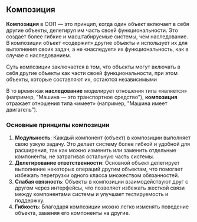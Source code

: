 ## Композиция


**Композиция** в ООП — это принцип, когда один объект включает в себя другие объекты, делегируя им часть своей функциональности. Это создает более гибкие и масштабируемые системы, чем наследование. В композиции объект «содержит» другие объекты и использует их для выполнения своих задач, а не «наследует» их функциональность, как в случае с наследованием.

Суть композиции заключается в том, что объекты могут включать в себя другие объекты как части своей функциональности, при этом объекты, которые составляют их, остаются независимыми

В то время как **наследование** моделирует отношения типа «является» (например, "Машина — это транспортное средство"), **композиция** отражает отношения типа «имеет» (например, "Машина имеет двигатель").



### Основные принципы композиции

1. **Модульность**: Каждый компонент (объект) в композиции выполняет свою узкую задачу. Это делает систему более гибкой и удобной для расширения, так как можно изменить или заменить отдельные компоненты, не затрагивая остальную часть системы.
2. **Делегирование ответственности**: Основной объект делегирует выполнение некоторых операций другим объектам, что помогает избежать перегрузки одного класса множеством обязанностей.
3. **Слабая связность**: Объекты в композиции взаимодействуют друг с другом через интерфейсы, что позволяет избежать жесткой связи между компонентами системы и улучшает тестируемость и поддержку.
4. **Гибкость**: Благодаря композиции можно легко изменять поведение объекта, заменяя его компоненты на другие.
